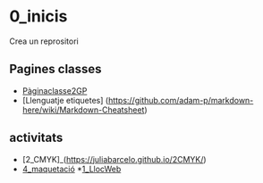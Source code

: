 # 0_inicis
Crea un reprositori

## Pagines classes
* [Pàginaclasse2GP](https://arquesm.github.io/2GP/)
* [Llenguatje etiquetes] (https://github.com/adam-p/markdown-here/wiki/Markdown-Cheatsheet)


## activitats
* [2_CMYK]_(https://juliabarcelo.github.io/2CMYK/)
* [4_maquetació](https://juliabarcelo.github.io/4_maquetaci-/)
*[1_LlocWeb](https://juliabarcelo.github.io/1_LlocWeb/)
